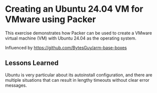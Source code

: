 # Creating an Ubuntu 24.04 VM for VMware using Packer

This exercise demonstrates how Packer can be used to create a VMware
virtual machine (VM) with Ubuntu 24.04 as the operating system.

Influenced by <https://github.com/BytesGuy/arm-base-boxes>

## Lessons Learned

Ubuntu is very particular about its autoinstall configuration, and
there are multiple situations that can result in lengthy timeouts
without clear error messages.
